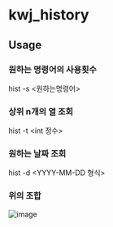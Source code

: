 # kwj_history
## Usage
### 원하는 명령어의 사용횟수
hist -s <원하는명령어>
### 상위 n개의 열 조회
hist -t <int 정수>
### 원하는 날짜 조회
hist -d <YYYY-MM-DD 형식>
### 위의 조합
![image](https://github.com/user-attachments/assets/0e8b7dd6-bdfe-4ba4-91df-f94f80ee34a9)
